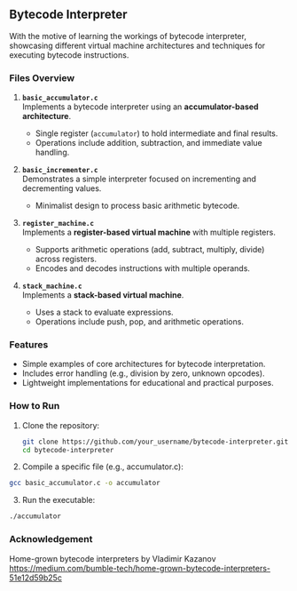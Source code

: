 ## Bytecode Interpreter

With the motive of learning the workings of bytecode interpreter, showcasing different virtual machine architectures and techniques for executing bytecode instructions.

### Files Overview

1. **`basic_accumulator.c`**  
   Implements a bytecode interpreter using an **accumulator-based architecture**.  
   - Single register (`accumulator`) to hold intermediate and final results.
   - Operations include addition, subtraction, and immediate value handling.

2. **`basic_incrementer.c`**  
   Demonstrates a simple interpreter focused on incrementing and decrementing values.  
   - Minimalist design to process basic arithmetic bytecode.

3. **`register_machine.c`**  
   Implements a **register-based virtual machine** with multiple registers.  
   - Supports arithmetic operations (add, subtract, multiply, divide) across registers.
   - Encodes and decodes instructions with multiple operands.

4. **`stack_machine.c`**  
   Implements a **stack-based virtual machine**.  
   - Uses a stack to evaluate expressions.
   - Operations include push, pop, and arithmetic operations.

### Features
- Simple examples of core architectures for bytecode interpretation.
- Includes error handling (e.g., division by zero, unknown opcodes).
- Lightweight implementations for educational and practical purposes.

### How to Run
1. Clone the repository:
   ```bash
   git clone https://github.com/your_username/bytecode-interpreter.git
   cd bytecode-interpreter
   ```
2. Compile a specific file (e.g., accumulator.c):
  ```bash
  gcc basic_accumulator.c -o accumulator
  ```
3. Run the executable:
  ```bash
  ./accumulator
  ```
### Acknowledgement
Home-grown bytecode interpreters by Vladimir Kazanov <br>
https://medium.com/bumble-tech/home-grown-bytecode-interpreters-51e12d59b25c
